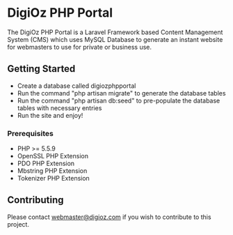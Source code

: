 ﻿# DigiOz PHP Portal

The DigiOz PHP Portal is a Laravel Framework based Content Management System (CMS) which uses MySQL Database to generate an instant website for webmasters to use for private or business use. 

## Getting Started

- Create a database called digiozphpportal
- Run the command "php artisan migrate" to generate the database tables
- Run the command "php artisan db:seed" to pre-populate the database tables with necessary entries
- Run the site and enjoy!

### Prerequisites

- PHP >= 5.5.9
- OpenSSL PHP Extension
- PDO PHP Extension
- Mbstring PHP Extension
- Tokenizer PHP Extension

## Contributing

Please contact webmaster@digioz.com if you wish to contribute to this project. 

